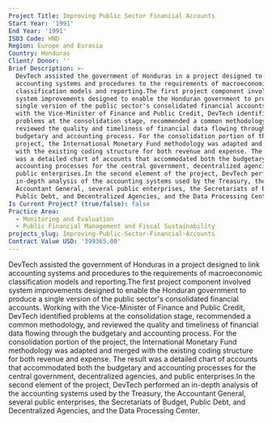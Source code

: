 ```yaml
---
Project Title: Improving Public Sector Financial Accounts
Start Year: '1991'
End Year: '1991'
ISO3 Code: HND
Region: Europe and Eurasia
Country: Honduras
Client/ Donor: ''
Brief Description: >-
  DevTech assisted the government of Honduras in a project designed to link
  accounting systems and procedures to the requirements of macroeconomic
  classification models and reporting.The first project component involved
  system improvements designed to enable the Honduran government to produce a
  single version of the public sector's consolidated financial accounts. Working
  with the Vice-Minister of Finance and Public Credit, DevTech identified
  problems at the consolidation stage, recommended a common methodology, and
  reviewed the quality and timeliness of financial data flowing through the
  budgetary and accounting process. For the consolidation portion of the
  project, the International Monetary Fund methodology was adapted and merged
  with the existing coding structure for both revenue and expense. The result
  was a detailed chart of accounts that accommodated both the budgetary and
  accounting processes for the central government, decentralized agencies, and
  public enterprises.In the second element of the project, DevTech performed an
  in-depth analysis of the accounting systems used by the Treasury, the
  Accountant General, several public enterprises, the Secretariats of Budget,
  Public Debt, and Decentralized Agencies, and the Data Processing Center.
Is Current Project? (true/false): false
Practice Area:
  - Monitoring and Evaluation
  - Public Financial Management and Fiscal Sustainability
projects_slug: Improving-Public-Sector-Financial-Accounts
Contract Value USD: '399365.00'
---
```

DevTech assisted the government of Honduras in a project designed to link accounting systems and procedures to the requirements of macroeconomic classification models and reporting.The first project component involved system improvements designed to enable the Honduran government to produce a single version of the public sector's consolidated financial accounts. Working with the Vice-Minister of Finance and Public Credit, DevTech identified problems at the consolidation stage, recommended a common methodology, and reviewed the quality and timeliness of financial data flowing through the budgetary and accounting process. For the consolidation portion of the project, the International Monetary Fund methodology was adapted and merged with the existing coding structure for both revenue and expense. The result was a detailed chart of accounts that accommodated both the budgetary and accounting processes for the central government, decentralized agencies, and public enterprises.In the second element of the project, DevTech performed an in-depth analysis of the accounting systems used by the Treasury, the Accountant General, several public enterprises, the Secretariats of Budget, Public Debt, and Decentralized Agencies, and the Data Processing Center.